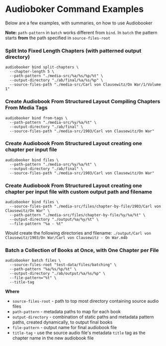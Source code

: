 # Audioboker Command Examples

Below are a few examples, with summaries, on how to use Audiobooker

**Note:** `path-pattern` in `batch` works different from `bind`.  In `batch` the pattern starts **from** the path specified in `source-files-root`

### Split Into Fixed Length Chapters (with patterned output directory)

```shell
audiobooker bind split-chapters \
  --chapter-length 5 \
  --path-pattern "./media-src/%a/%s/%p/%t" \
  --output-directory "./ab/final/%a/%s/%p" \
  --source-files-path "./media-src/Carl von Clausewitz/On War/1/Volume 1"
```

### Create Audiobook From Structured Layout Compiling Chapters From Media Tags

```shell
audiobooker bind from-tags \
  --path-pattern "./media-src/%y/%a/%t" \
  --output-directory "./ab/final" \
  --source-files-path "./media-src/1903/Carl von Clausewitz/On War"
```

### Create Audiobook From Structured Layout creating one chapter per input file

```shell
audiobooker bind files \
  --path-pattern "./media-src/%y/%a/%t" \
  --output-directory "./ab/final" \
  --source-files-path "./media-src/1903/Carl von Clausewitz/On War"
```

### Create Audiobook From Structured Layout creating one chapter per input file with custom output path and filename

```shell
audiobooker bind files \
  --source-files-path "./media-src/files/chapter-by-file/1903/Carl von Clausewitz/On War" \
  --path-pattern "./media-src/files/chapter-by-file/%y/%a/%t" \
  --output-directory "./output/%a/%y/%t" \
  --file-pattern "%a - %t"
```

Would create the following directories and filename: `./output/Carl von Clausewitz/1903/On War/Carl von Clausewitz - On War.m4b`

### Batch a Collection of Books at Once, with One Chapter per File

```shell
audiobooker batch files \
  --source-files-root "test-data/files/batching" \
  --path-pattern "%a/%s/%p/%t" \
  --output-directory "./ab/output/%a/%s/%p" \
  --file-pattern="%t" \
  --title-tag
```

**Where**
* `source-files-root` - path to top most directory containing source audio files
* `path-pattern` - metadata paths to map for each book
* `output-directory` - combination of static paths and metadata pattern paths, created dynamically, to output final books
* `file-pattern` - output name for final audiobook file
* `title-tag` - use the source audio file's metadata `title` tag as the chapter name in the new audiobook file
